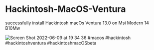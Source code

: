 # Hackintosh-MacOS-Ventura
successfully install Hackintosh macOs Ventura 13.0 on Msi Modern 14 B10Mw

![Screen Shot 2022-06-09 at 19 34 36](https://user-images.githubusercontent.com/38489058/172849644-190216c4-b13f-47ec-a072-88c95a29878a.png)
#macos #hackintosh #hackintoshventura #hackintoshmacOSbeta
